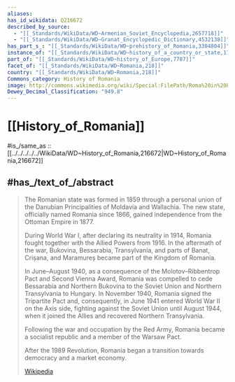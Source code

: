 ```yaml
---
aliases:
has_id_wikidata: Q216672
described_by_source:
  - "[[_Standards/WikiData/WD~Armenian_Soviet_Encyclopedia,2657718]]"
  - "[[_Standards/WikiData/WD~Granat_Encyclopedic_Dictionary,4532138]]"
has_part_s_: "[[_Standards/WikiData/WD~prehistory_of_Romania,3304804]]"
instance_of: "[[_Standards/WikiData/WD~history_of_a_country_or_state,17544377]]"
part_of: "[[_Standards/WikiData/WD~history_of_Europe,7787]]"
facet_of: "[[_Standards/WikiData/WD~Romania,218]]"
country: "[[_Standards/WikiData/WD~Romania,218]]"
Commons_category: History of Romania
image: http://commons.wikimedia.org/wiki/Special:FilePath/Roma%20in%20Eastern%20Europe%20-%20ethnic%20policy%20and%20security%20in%20the%20Czech%20Republic%2C%20Slovakia%2C%20and%20Romania%20%28IA%20romineasterneuro1094532643%29.pdf
Dewey_Decimal_Classification: "949.8"
---
```


# [[History_of_Romania]] 

#is_/same_as :: [[../../../../../WikiData/WD~History_of_Romania,216672|WD~History_of_Romania,216672]]  

## #has_/text_of_/abstract 

> The Romanian state was formed in 1859 
> through a personal union of the Danubian Principalities of Moldavia and Wallachia. 
> The new state, officially named Romania since 1866, 
> gained independence from the Ottoman Empire in 1877. 
> 
> During World War I, after declaring its neutrality in 1914, 
> Romania fought together with the Allied Powers from 1916. 
> In the aftermath of the war, Bukovina, Bessarabia, Transylvania, 
> and parts of Banat, Crișana, and Maramureș became part of the Kingdom of Romania. 
> 
> In June–August 1940, 
> as a consequence of the Molotov–Ribbentrop Pact and Second Vienna Award, 
> Romania was compelled to cede Bessarabia and Northern Bukovina to the Soviet Union 
> and Northern Transylvania to Hungary. 
> In November 1940, Romania signed the Tripartite Pact and, consequently, 
> in June 1941 entered World War II on the Axis side, 
> fighting against the Soviet Union until August 1944, 
> when it joined the Allies and recovered Northern Transylvania.
>
> Following the war and occupation by the Red Army, 
> Romania became a socialist republic and a member of the Warsaw Pact. 
> 
> After the 1989 Revolution, Romania began a transition towards democracy and a market economy.
>
> [Wikipedia](https://en.wikipedia.org/wiki/History%20of%20Romania) 

